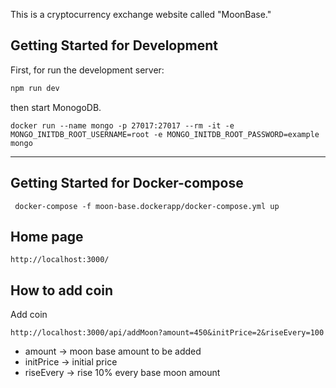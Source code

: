 This is a cryptocurrency exchange website called "MoonBase."

## Getting Started for Development

First, for run the development server:

```bash
npm run dev
```

then start MonogoDB.

```
docker run --name mongo -p 27017:27017 --rm -it -e MONGO_INITDB_ROOT_USERNAME=root -e MONGO_INITDB_ROOT_PASSWORD=example mongo
```

____

## Getting Started for Docker-compose

```
 docker-compose -f moon-base.dockerapp/docker-compose.yml up
 ```

## Home page

```
http://localhost:3000/
```

## How to add coin

Add coin 

```
http://localhost:3000/api/addMoon?amount=450&initPrice=2&riseEvery=100
```
- amount -> moon base amount to be added
- initPrice -> initial price
- riseEvery -> rise 10% every base moon amount

